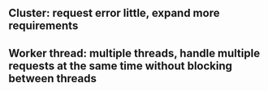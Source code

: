 ## Cluster: request error little, expand more requirements

## Worker thread: multiple threads, handle multiple requests at the same time without blocking between threads
